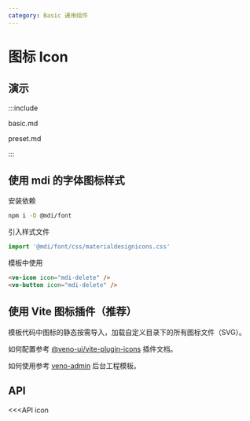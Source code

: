 ```yaml
---
category: Basic 通用组件
---
```


# 图标 Icon

## 演示

:::include

basic.md

preset.md

:::

## 使用 mdi 的字体图标样式

安装依赖

```sh
npm i -D @mdi/font
```

引入样式文件

```ts
import '@mdi/font/css/materialdesignicons.css'
```

模板中使用

```html
<ve-icon icon="mdi-delete" />
<ve-button icon="mdi-delete" />
```

## 使用 Vite 图标插件（推荐）

模板代码中图标的静态按需导入，加载自定义目录下的所有图标文件（SVG）。

如何配置参考 [@veno-ui/vite-plugin-icons](https://github.com/qq15725/veno-ui/blob/master/packages/vite-plugin-icons) 插件文档。

如何使用参考 [veno-admin](https://github.com/qq15725/veno-admin) 后台工程模板。

## API

<<<API icon